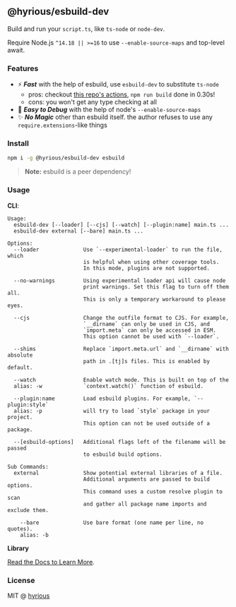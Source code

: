 ## @hyrious/esbuild-dev

Build and run your `script.ts`, like `ts-node` or `node-dev`.

Require Node.js `^14.18 || >=16` to use `--enable-source-maps` and top-level await.

### Features

- ⚡ **_Fast_** with the help of esbuild, use `esbuild-dev` to substitute `ts-node`
  - pros: checkout [this repo's actions](https://github.com/hyrious/esbuild-dev/actions),
    `npm run build` done in 0.30s!
  - cons: you won't get any type checking at all
- 🐛 **_Easy to Debug_** with the help of node's `--enable-source-maps`
- ✨ **_No Magic_** other than esbuild itself. the author refuses to use any `require.extensions`-like things

### Install

```bash
npm i -g @hyrious/esbuild-dev esbuild
```

> **Note:** esbuild is a peer dependency!

### Usage

**CLI**:

```
Usage:
  esbuild-dev [--loader] [--cjs] [--watch] [--plugin:name] main.ts ...
  esbuild-dev external [--bare] main.ts ...

Options:
  --loader              Use `--experimental-loader` to run the file, which
                        is helpful when using other coverage tools.
                        In this mode, plugins are not supported.

  --no-warnings         Using experimental loader api will cause node
                        print warnings. Set this flag to turn off them all.
                        This is only a temporary workaround to please eyes.

  --cjs                 Change the outfile format to CJS. For example,
                        `__dirname` can only be used in CJS, and
                        `import.meta` can only be accessed in ESM.
                        This option cannot be used with `--loader`.

  --shims               Replace `import.meta.url` and `__dirname` with absolute
                        path in .[tj]s files. This is enabled by default.

  --watch               Enable watch mode. This is built on top of the
  alias: -w             `context.watch()` function of esbuild.

  --plugin:name         Load esbuild plugins. For example, `--plugin:style`
  alias: -p             will try to load `style` package in your project.
                        This option can not be used outside of a package.

  --[esbuild-options]   Additional flags left of the filename will be passed
                        to esbuild build options.

Sub Commands:
  external              Show potential external libraries of a file.
                        Additional arguments are passed to build options.
                        This command uses a custom resolve plugin to scan
                        and gather all package name imports and exclude them.

    --bare              Use bare format (one name per line, no quotes).
    alias: -b
```

**Library**

[Read the Docs to Learn More](https://hyrious.me/esbuild-dev).

### License

MIT @ [hyrious](https://github.com/hyrious)
